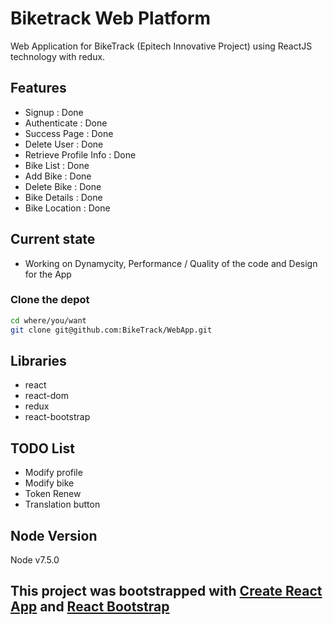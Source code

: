 # Biketrack Web Platform
Web Application for BikeTrack (Epitech Innovative Project) using ReactJS technology with redux.

## Features
+ Signup : Done
+ Authenticate : Done
+ Success Page : Done
+ Delete User : Done
+ Retrieve Profile Info : Done
+ Bike List : Done
+ Add Bike : Done
+ Delete Bike : Done
+ Bike Details : Done
+ Bike Location : Done

## Current state
+ Working on Dynamycity, Performance / Quality of the code and Design for the App

### Clone the depot
```bash
cd where/you/want
git clone git@github.com:BikeTrack/WebApp.git
```

## Libraries
+ react
+ react-dom
+ redux
+ react-bootstrap

## TODO List
+ Modify profile
+ Modify bike
+ Token Renew
+ Translation button

## Node Version
Node v7.5.0

## This project was bootstrapped with [Create React App](https://github.com/facebookincubator/create-react-app) and [React Bootstrap](https://react-bootstrap.github.io/)
